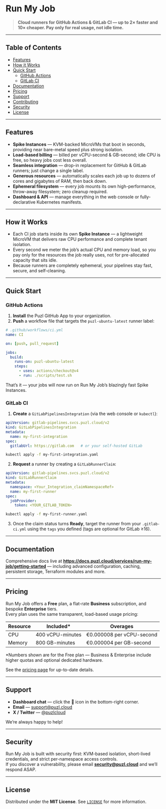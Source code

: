 # Run My Job

> **Cloud runners for GitHub Actions & GitLab CI — up to 2× faster and 10× cheaper. Pay only for real usage, not idle time.**
---

## Table of Contents
- [Features](#features)
- [How it Works](#how-it-works)
- [Quick Start](#quick-start)
  - [GitHub Actions](#github-actions)
  - [GitLab CI](#gitlab-ci)
- [Documentation](#documentation)
- [Pricing](#pricing)
- [Support](#support)
- [Contributing](#contributing)
- [Security](#security)
- [License](#license)

---

## Features

- **Spike Instances** — KVM-backed MicroVMs that boot in seconds, providing near bare-metal speed plus strong isolation.
- **Load-based billing** — billed per vCPU-second & GB-second; idle CPU is free, so heavy jobs cost less overall.
- **Seamless integration** — drop-in replacement for GitHub & GitLab runners; just change a single label.
- **Generous resources** — automatically scales each job up to dozens of cores and gigabytes of RAM, then back down.
- **Ephemeral filesystem** — every job mounts its own high-performance, throw-away filesystem; zero cleanup required.
- **Dashboard & API** — manage everything in the web console or fully-declarative Kubernetes manifests.

---

## How it Works

- Each CI job starts inside its own **Spike Instance** — a lightweight MicroVM that delivers raw CPU performance and complete tenant isolation.  
- Every second we meter the job’s actual CPU and memory load, so you pay only for the resources the job really uses, not for pre-allocated capacity that sits idle.  
- Because runners are completely ephemeral, your pipelines stay fast, secure, and self-cleaning.

---

## Quick Start

### GitHub Actions

1. **Install** the Puzl GitHub App to your organization.
2. **Push** a workflow file that targets the `puzl-ubuntu-latest` runner label:

```yaml
# .github/workflows/ci.yml
name: CI

on: [push, pull_request]

jobs:
  build:
    runs-on: puzl-ubuntu-latest
    steps:
      - uses: actions/checkout@v4
      - run: ./scripts/test.sh
```

That’s it — your jobs will now run on Run My Job’s blazingly fast Spike Instances.

### GitLab CI

1. **Create** a `GitLabPipelinesIntegration` (via the web console or `kubectl`):

```yaml
apiVersion: gitlab-pipelines.svcs.puzl.cloud/v2
kind: GitLabPipelinesIntegration
metadata:
  name: my-first-integration
spec:
  gitlabUrl: https://gitlab.com   # or your self-hosted GitLab
```

```bash
kubectl apply -f my-first-integration.yaml
```

2. **Request** a runner by creating a `GitLabRunnerClaim`:

```yaml
apiVersion: gitlab-pipelines.svcs.puzl.cloud/v2
kind: GitLabRunnerClaim
metadata:
  namespace: <Your_Integration_claimNamespaceRef>
  name: my-first-runner
spec:
  jobProvider:
    token: <YOUR_GITLAB_TOKEN>
```

```bash
kubectl apply -f my-first-runner.yaml
```

3. Once the claim status turns **Ready**, target the runner from your `.gitlab-ci.yml` using the `tags` you defined (tags are optional for GitLab ≥16).

---

## Documentation

Comprehensive docs live at **https://docs.puzl.cloud/services/run-my-job/getting-started** — including advanced configuration, caching, persistent storage, Terraform modules and more.

---

## Pricing

Run My Job offers a **Free** plan, a flat-rate **Business** subscription, and bespoke **Enterprise** tiers.  
Every plan uses the same transparent, load-based usage pricing:

| Resource | Included* | Overages |
|----------|-----------|----------|
| CPU      | 400 vCPU-minutes | €0.000008 per vCPU-second |
| Memory   | 800 GB-minutes  | €0.000004 per GB-second  |

*Numbers shown are for the Free plan — Business & Enterprise include higher quotas and optional dedicated hardware.

See the [pricing page](https://runmyjob.io/#pricing) for up-to-date details.

---

## Support

- **Dashboard chat** — click the 💬 icon in the bottom-right corner.  
- **Email** — support@puzl.cloud  
- **X / Twitter** — [@puzlcloud](https://x.com/puzlcloud)

We’re always happy to help!

---

## Security

Run My Job is built with security first: KVM-based isolation, short-lived credentials, and strict per-namespace access controls.  
If you discover a vulnerability, please email **security@puzl.cloud** and we’ll respond ASAP.

---

## License

Distributed under the **MIT License**. See [`LICENSE`](LICENSE) for more information.
